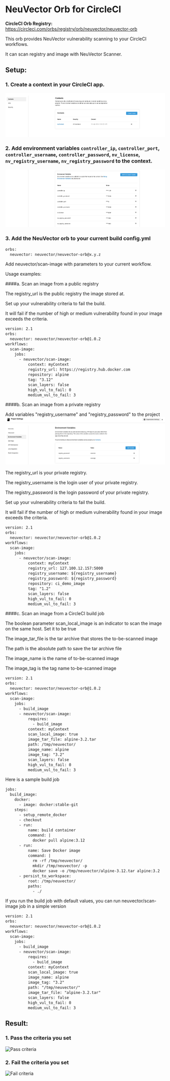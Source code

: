 # NeuVector Orb for CircleCI
**CircleCI Orb Registry:** https://circleci.com/orbs/registry/orb/neuvector/neuvector-orb

This orb provides NeuVector vulnerability scanning to your CircleCI workflows.

It can scan registry and image with NeuVector Scanner.

## Setup:

### 1. Create a context in your CircleCI app.

![Set context](images/context.png?raw=true)

### 2. Add environment variables `controller_ip`, `controller_port`, `controller_username`, `controller_password`, `nv_license`, `nv_registry_username`, `nv_registry_password` to the context.

![Set env](images/env.png?raw=true)

### 3. Add the NeuVector orb to your current build config.yml

```
orbs:
  neuvector: neuvector/neuvector-orb@x.y.z
```

Add neuvector/scan-image with parameters to your current workflow.

Usage examples:

####a. Scan an image from a public registry

The registry_url is the public registry the image stored at.

Set up your vulnerability criteria to fail the build. 

It will fail if the number of high or medium vulnerability found in your image exceeds the criteria.

```
version: 2.1
orbs:
  neuvector: neuvector/neuvector-orb@1.0.2
workflows:
  scan-image:
    jobs:
      - neuvector/scan-image:
          context: myContext
          registry_url: https://registry.hub.docker.com
          repository: alpine
          tag: "3.12"
          scan_layers: false
          high_vul_to_fail: 0
          medium_vul_to_fail: 3
```

####b. Scan an image from a private registry

Add variables "registry_username" and "registry_password" to the project
![Set env](images/env2.png?raw=true)

The registry_url is your private registry. 

The registry_username is the login user of your private registry. 

The registry_password is the login password of your private registry.

Set up your vulnerability criteria to fail the build. 

It will fail if the number of high or medium vulnerability found in your image exceeds the criteria.

```
version: 2.1
orbs:
  neuvector: neuvector/neuvector-orb@1.0.2
workflows:
  scan-image:
    jobs:
      - neuvector/scan-image:
          context: myContext
          registry_url: 127.100.12.157:5000
          registry_username: ${registry_username}
          registry_password: ${registry_password}
          repository: ci_demo_image
          tag: "1.2"
          scan_layers: false
          high_vul_to_fail: 0
          medium_vul_to_fail: 3
```

####c. Scan an image from a CircleCI build job

The boolean parameter scan_local_image is an indicator to scan the image on the same host. Set it to be true

The image_tar_file is the tar archive that stores the to-be-scanned image

The path is the absolute path to save the tar archive file

The image_name is the name of to-be-scanned image

The image_tag is the tag name to-be-scanned image

```
version: 2.1
orbs:
  neuvector: neuvector/neuvector-orb@1.0.2
workflows:
  scan-image:
    jobs:
      - build_image
      - neuvector/scan-image:
          requires:
            - build_image
          context: myContext
          scan_local_image: true
          image_tar_file: alpine-3.2.tar
          path: /tmp/neuvector/
          image_name: alpine
          image_tag: "3.2"
          scan_layers: false
          high_vul_to_fail: 0
          medium_vul_to_fail: 3
```

Here is a sample build job

```
jobs:
  build_image:
    docker:
      - image: docker:stable-git
    steps:
      - setup_remote_docker
      - checkout
      - run:
          name: build container
          command: |
            docker pull alpine:3.12
      - run:
          name: Save Docker image
          command: |
            rm -rf /tmp/neuvector/
            mkdir /tmp/neuvector/ -p
            docker save -o /tmp/neuvector/alpine-3.12.tar alpine:3.2
      - persist_to_workspace:
          root: /tmp/neuvector/
          paths:
            - ./
```

If you run the build job with default values, you can run neuvector/scan-image job in a simple version

```
version: 2.1
orbs:
  neuvector: neuvector/neuvector-orb@1.0.2
workflows:
  scan-image:
    jobs:
      - build_image
      - neuvector/scan-image:
          requires:
            - build_image
          context: myContext
          scan_local_image: true
          image_name: alpine
          image_tag: "3.2"
          path: "/tmp/neuvector/"
          image_tar_file: "alpine-3.2.tar"
          scan_layers: false
          high_vul_to_fail: 0
          medium_vul_to_fail: 3
```

## Result:

### 1. Pass the criteria you set

![Pass criteria](images/pass.png?raw=true)

### 2. Fail the criteria you set

![Fail criteria](images/fail.png?raw=true)

